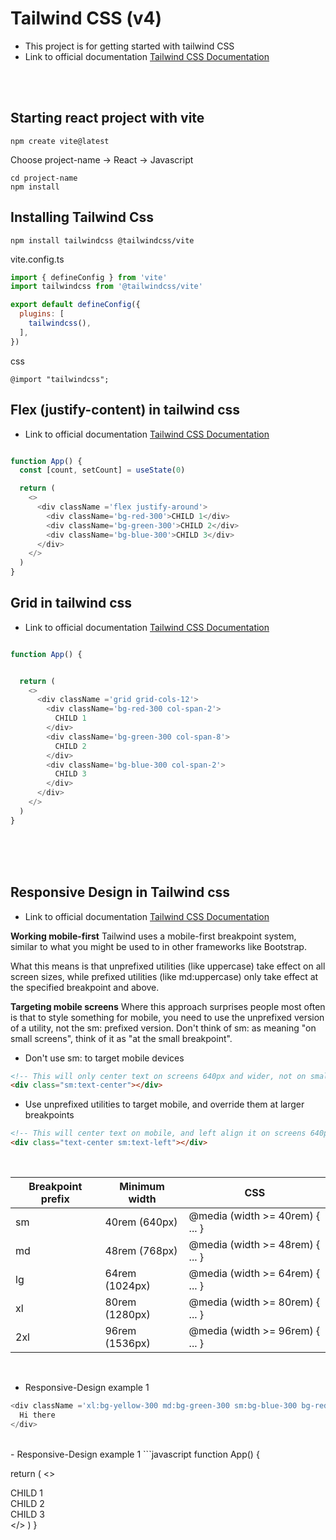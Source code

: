 # Tailwind CSS (v4)

- This project is for getting started with tailwind CSS
- Link to official documentation [Tailwind CSS Documentation](https://tailwindcss.com/docs/installation/using-vite)

<br/><br/>

## Starting react project with vite
```
npm create vite@latest 
```
Choose project-name -> React -> Javascript

```
cd project-name
npm install
```

## Installing Tailwind Css
```
npm install tailwindcss @tailwindcss/vite
```

vite.config.ts
```javascript
import { defineConfig } from 'vite'
import tailwindcss from '@tailwindcss/vite'

export default defineConfig({
  plugins: [
    tailwindcss(),
  ],
})
```

css
```
@import "tailwindcss";
```


## Flex (justify-content) in tailwind css
- Link to official documentation [Tailwind CSS Documentation](https://tailwindcss.com/docs/justify-content)


```javascript

function App() {
  const [count, setCount] = useState(0)

  return (
    <>
      <div className ='flex justify-around'>
        <div className='bg-red-300'>CHILD 1</div>
        <div className='bg-green-300'>CHILD 2</div>
        <div className='bg-blue-300'>CHILD 3</div>
      </div>
    </>
  )
}
```




## Grid in tailwind css
- Link to official documentation [Tailwind CSS Documentation](https://tailwindcss.com/docs/grid-template-columns)


```javascript

function App() {


  return (
    <>
      <div className ='grid grid-cols-12'>
        <div className='bg-red-300 col-span-2'>
          CHILD 1
        </div>
        <div className='bg-green-300 col-span-8'>
          CHILD 2
        </div>
        <div className='bg-blue-300 col-span-2'>
          CHILD 3
        </div>
      </div>
    </>
  )
}

```

<br/><br/><br/>


## Responsive Design in Tailwind css
- Link to official documentation [Tailwind CSS Documentation](https://tailwindcss.com/docs/responsive-design)


**Working mobile-first**
Tailwind uses a mobile-first breakpoint system, similar to what you might be used to in other frameworks like Bootstrap.

What this means is that unprefixed utilities (like uppercase) take effect on all screen sizes, while prefixed utilities (like md:uppercase) only take effect at the specified breakpoint and above.

**Targeting mobile screens**
Where this approach surprises people most often is that to style something for mobile, you need to use the unprefixed version of a utility, not the sm: prefixed version. Don't think of sm: as meaning "on small screens", think of it as "at the small breakpoint".

- Don't use sm: to target mobile devices
```html
<!-- This will only center text on screens 640px and wider, not on small screens -->
<div class="sm:text-center"></div>
```

- Use unprefixed utilities to target mobile, and override them at larger breakpoints
```html
<!-- This will center text on mobile, and left align it on screens 640px and wider -->
<div class="text-center sm:text-left"></div>
```

<br/>

| **Breakpoint prefix** | **Minimum width** | **CSS** |
|---|---|---|
| sm  | 40rem (640px)  | @media (width >= 40rem) { ... } |
| md  | 48rem (768px)  | @media (width >= 48rem) { ... } |
| lg  | 64rem (1024px) | @media (width >= 64rem) { ... } |
| xl  | 80rem (1280px) | @media (width >= 80rem) { ... } |
| 2xl | 96rem (1536px) | @media (width >= 96rem) { ... } |

<br/>

- Responsive-Design example 1 
```javascript
<div className ='xl:bg-yellow-300 md:bg-green-300 sm:bg-blue-300 bg-red-300'>
  Hi there
</div>
```
<br/>
- Responsive-Design example 1 
```javascript
function App() {


  return (
    <>
      <div className ='sm:grid grid-cols-12'>
        <div className='bg-red-300 col-span-4'>CHILD 1</div>
        <div className='bg-green-300 col-span-4'>CHILD 2</div>
        <div className='bg-blue-300 col-span-4'>CHILD 3</div>
      </div>
    </>
  )
}
```